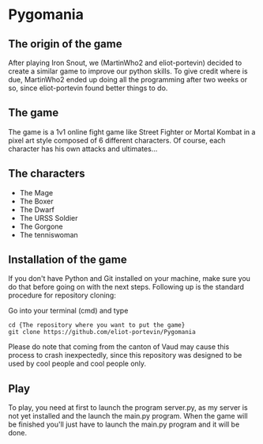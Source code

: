 # Pygomania
## The origin of the game
After playing Iron Snout, we (MartinWho2 and eliot-portevin) decided to create a similar game to improve our python skills. To give credit where is due, MartinWho2 ended up doing all the programming after two weeks or so, since eliot-portevin found better things to do.

## The game

The game is a 1v1 online fight game like Street Fighter or Mortal Kombat in a pixel art style composed of 6 different characters. Of course, each character has his own attacks and ultimates...

## The characters

- The Mage 
- The Boxer
- The Dwarf
- The URSS Soldier
- The Gorgone
- The tenniswoman

## Installation of the game 

If you don't have Python and Git installed on your machine, make sure you do that before going on with the next steps. Following up is the standard procedure for repository cloning:

Go into your terminal (cmd) and type 
```
cd {The repository where you want to put the game} 
git clone https://github.com/eliot-portevin/Pygomania
```

Please do note that coming from the canton of Vaud may cause this process to crash inexpectedly, since this repository was designed to be used by cool people and cool people only.

## Play

To play, you need at first to launch the program server.py, as my server is not yet installed and the launch the main.py program.
When the game will be finished you'll just have to launch the main.py program and it will be done.
